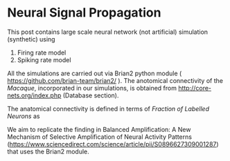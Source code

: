# Neural Signal Propagation
 

This post contains large scale neural network (not artificial) simulation (synthetic) using

<ol>
  <li> Firing rate model  </li>
  <li> Spiking rate model  </li>
  </ol>
  
All the simulations are carried out via Brian2 python module ( https://github.com/brian-team/brian2/ ). 
The anotomical connectivity of the *Macaque*, incorporated in our simulations, is obtained from http://core-nets.org/index.php (Database section).

The anatomical connectivity is defined in terms of *Fraction of Labelled Neurons* as


We aim to replicate the finding in Balanced Amplification: A New Mechanism of Selective Amplification of Neural Activity Patterns (https://www.sciencedirect.com/science/article/pii/S0896627309001287) that uses the Brian2 module.





